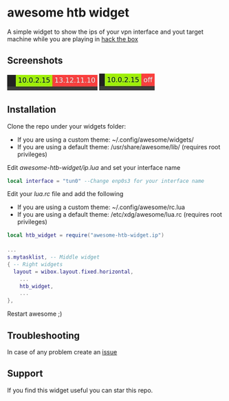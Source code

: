 # awesome htb widget
A simple widget to show the ips of your vpn interface and yout target machine while you are playing in [hack the box](https://app.hackthebox.com/)

## Screenshots
![Screenshot target on](https://github.com/rubenhortas/awesome-htb-widget/blob/main/screenshots/target_on_screenshot.jpg)
![Screenshot target off](https://github.com/rubenhortas/awesome-htb-widget/blob/main/screenshots/target_off_screenshot.jpg)

## Installation

Clone the repo under your widgets folder: 
  - If you are using a custom theme: ~/.config/awesome/widgets/
  - If you are using a default theme: /usr/share/awesome/lib/ (requires root privileges)

Edit _awesome-htb-widget/ip.lua_ and set your interface name

```lua
local interface = "tun0" --Change enp0s3 for your interface name
```


Edit your _lua.rc_ file and add the following
  - If you are using a custom theme: ~/.config/awesome/rc.lua
  - If you are using a default theme: /etc/xdg/awesome/lua.rc (requires root privileges)

```lua
local htb_widget = require("awesome-htb-widget.ip")

...
s.mytasklist, -- Middle widget
{ -- Right widgets
  layout = wibox.layout.fixed.horizontal,
	...
	htb_widget,
	...
},
```

Restart awesome ;)

## Troubleshooting

In case of any problem create an [issue](https://github.com/rubenhortas/awesome-htb-widget/issues/new)

## Support

If you find this widget useful you can star this repo.
